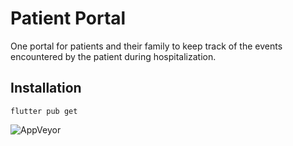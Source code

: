 # Patient Portal
One portal for patients and their family to keep track of the events encountered by the patient during hospitalization.

## Installation
```flutter pub get```





![AppVeyor](https://img.shields.io/badge/-flutter-brightgreen)
